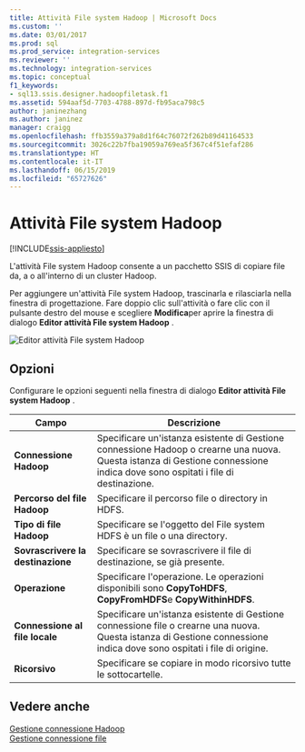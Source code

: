 ```yaml
---
title: Attività File system Hadoop | Microsoft Docs
ms.custom: ''
ms.date: 03/01/2017
ms.prod: sql
ms.prod_service: integration-services
ms.reviewer: ''
ms.technology: integration-services
ms.topic: conceptual
f1_keywords:
- sql13.ssis.designer.hadoopfiletask.f1
ms.assetid: 594aaf5d-7703-4788-897d-fb95aca798c5
author: janinezhang
ms.author: janinez
manager: craigg
ms.openlocfilehash: ffb3559a379a8d1f64c76072f262b89d41164533
ms.sourcegitcommit: 3026c22b7fba19059a769ea5f367c4f51efaf286
ms.translationtype: HT
ms.contentlocale: it-IT
ms.lasthandoff: 06/15/2019
ms.locfileid: "65727626"
---
```

# <a name="hadoop-file-system-task"></a>Attività File system Hadoop

[!INCLUDE[ssis-appliesto](../../includes/ssis-appliesto-ssvrpluslinux-asdb-asdw-xxx.md)]


  L'attività File system Hadoop consente a un pacchetto SSIS di copiare file da, a o all'interno di un cluster Hadoop.  
  
 Per aggiungere un'attività File system Hadoop, trascinarla e rilasciarla nella finestra di progettazione. Fare doppio clic sull'attività o fare clic con il pulsante destro del mouse e scegliere **Modifica**per aprire la finestra di dialogo **Editor attività File system Hadoop** .  
  
 ![Editor attività File system Hadoop](../../integration-services/control-flow/media/hadoop-filesystem-task.png "Editor attività File system Hadoop")  
  
## <a name="options"></a>Opzioni  
 Configurare le opzioni seguenti nella finestra di dialogo **Editor attività File system Hadoop** .  
  
|Campo|Descrizione|  
|-----------|-----------------|  
|**Connessione Hadoop**|Specificare un'istanza esistente di Gestione connessione Hadoop o crearne una nuova. Questa istanza di Gestione connessione indica dove sono ospitati i file di destinazione.|  
|**Percorso del file Hadoop**|Specificare il percorso file o directory in HDFS.|  
|**Tipo di file Hadoop**|Specificare se l'oggetto del File system HDFS è un file o una directory.|  
|**Sovrascrivere la destinazione**|Specificare se sovrascrivere il file di destinazione, se già presente.|  
|**Operazione**|Specificare l'operazione. Le operazioni disponibili sono **CopyToHDFS**, **CopyFromHDFS**e **CopyWithinHDFS**.|  
|**Connessione al file locale**|Specificare un'istanza esistente di Gestione connessione file o crearne una nuova. Questa istanza di Gestione connessione indica dove sono ospitati i file di origine.|  
|**Ricorsivo**|Specificare se copiare in modo ricorsivo tutte le sottocartelle.|  
  
## <a name="see-also"></a>Vedere anche  
 [Gestione connessione Hadoop](../../integration-services/connection-manager/hadoop-connection-manager.md)   
 [Gestione connessione file](../../integration-services/connection-manager/file-connection-manager.md)  
  
  
